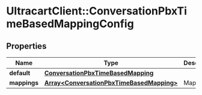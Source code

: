 # UltracartClient::ConversationPbxTimeBasedMappingConfig

## Properties
Name | Type | Description | Notes
------------ | ------------- | ------------- | -------------
**default** | [**ConversationPbxTimeBasedMapping**](ConversationPbxTimeBasedMapping.md) |  | [optional] 
**mappings** | [**Array&lt;ConversationPbxTimeBasedMapping&gt;**](ConversationPbxTimeBasedMapping.md) | Mappings | [optional] 


